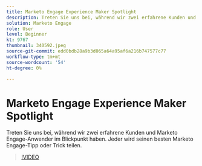 ```yaml
---
title: Marketo Engage Experience Maker Spotlight
description: Treten Sie uns bei, während wir zwei erfahrene Kunden und Marketo Engage-Anwender im Blickpunkt haben. Jeder wird seinen besten Marketo Engage-Tipp oder Trick teilen.
solution: Marketo Engage
role: User
level: Beginner
kt: 9767
thumbnail: 340592.jpeg
source-git-commit: edd0bdb28a9b3d065a64a95af6a216b747577c77
workflow-type: tm+mt
source-wordcount: '54'
ht-degree: 0%

---
```


# Marketo Engage Experience Maker Spotlight

Treten Sie uns bei, während wir zwei erfahrene Kunden und Marketo Engage-Anwender im Blickpunkt haben. Jeder wird seinen besten Marketo Engage-Tipp oder Trick teilen.

>[!VIDEO](https://video.tv.adobe.com/v/340592/?quality=12&learn=on)
